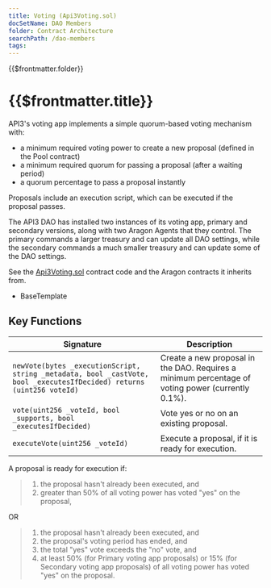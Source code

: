 ```yaml
---
title: Voting (Api3Voting.sol)
docSetName: DAO Members
folder: Contract Architecture
searchPath: /dao-members
tags:
---
```


<TitleSpan>{{$frontmatter.folder}}</TitleSpan>

# {{$frontmatter.title}}

<TocHeader />
<TOC class="table-of-contents" :include-level="[2,3]" />

API3's voting app implements a simple quorum-based voting mechanism with:

- a minimum required voting power to create a new proposal (defined in the Pool
  contract)
- a minimum required quorum for passing a proposal (after a waiting period)
- a quorum percentage to pass a proposal instantly

Proposals include an execution script, which can be executed if the proposal
passes.

The API3 DAO has installed two instances of its voting app, primary and
secondary versions, along with two Aragon Agents that they control. The primary
commands a larger treasury and can update all DAO settings, while the secondary
commands a much smaller treasury and can update some of the DAO settings.

See the
[Api3Voting.sol](https://github.com/api3dao/api3-dao/blob/main/packages/api3-voting/contracts/Api3Voting.sol)
contract code and the Aragon contracts it inherits from.

- BaseTemplate

## Key Functions

| Signature                                                                                                             | Description                                                                                       |
| --------------------------------------------------------------------------------------------------------------------- | ------------------------------------------------------------------------------------------------- |
| `newVote(bytes _executionScript, string _metadata, bool _castVote, bool _executesIfDecided) returns (uint256 voteId)` | Create a new proposal in the DAO. Requires a minimum percentage of voting power (currently 0.1%). |
| `vote(uint256 _voteId, bool _supports, bool _executesIfDecided)`                                                      | Vote yes or no on an existing proposal.                                                           |
| `executeVote(uint256 _voteId)`                                                                                        | Execute a proposal, if it is ready for execution.                                                 |

A proposal is ready for execution if:

> 1. the proposal hasn't already been executed, and
> 2. greater than 50% of all voting power has voted "yes" on the proposal,

OR

> 1. the proposal hasn't already been executed, and
> 2. the proposal's voting period has ended, and
> 3. the total "yes" vote exceeds the "no" vote, and
> 4. at least 50% (for Primary voting app proposals) or 15% (for Secondary
>    voting app proposals) of all voting power has voted "yes" on the proposal.
